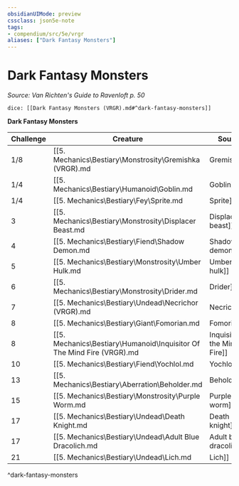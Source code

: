 ```yaml
---
obsidianUIMode: preview
cssclass: json5e-note
tags:
- compendium/src/5e/vrgr
aliases: ["Dark Fantasy Monsters"]
---
```

# Dark Fantasy Monsters
*Source: Van Richten's Guide to Ravenloft p. 50* 

`dice: [[Dark Fantasy Monsters (VRGR).md#^dark-fantasy-monsters]]`

**Dark Fantasy Monsters**

| Challenge | Creature | Source |
|-----------|----------|--------|
| 1/8 | [[5. Mechanics\Bestiary\Monstrosity\Gremishka (VRGR).md|Gremishka]] | VGR |
| 1/4 | [[5. Mechanics\Bestiary\Humanoid\Goblin.md|Goblin]] | "MM" |
| 1/4 | [[5. Mechanics\Bestiary\Fey\Sprite.md|Sprite]] | "MM" |
| 3 | [[5. Mechanics\Bestiary\Monstrosity\Displacer Beast.md|Displacer beast]] | "MM" |
| 4 | [[5. Mechanics\Bestiary\Fiend\Shadow Demon.md|Shadow demon]] | "MM" |
| 5 | [[5. Mechanics\Bestiary\Monstrosity\Umber Hulk.md|Umber hulk]] | "MM" |
| 6 | [[5. Mechanics\Bestiary\Monstrosity\Drider.md|Drider]] | "MM" |
| 7 | [[5. Mechanics\Bestiary\Undead\Necrichor (VRGR).md|Necrichor]] | VGR |
| 8 | [[5. Mechanics\Bestiary\Giant\Fomorian.md|Fomorian]] | "MM" |
| 8 | [[5. Mechanics\Bestiary\Humanoid\Inquisitor Of The Mind Fire (VRGR).md|Inquisitor of the Mind Fire]] | VGR |
| 10 | [[5. Mechanics\Bestiary\Fiend\Yochlol.md|Yochlol]] | "MM" |
| 13 | [[5. Mechanics\Bestiary\Aberration\Beholder.md|Beholder]] | "MM" |
| 15 | [[5. Mechanics\Bestiary\Monstrosity\Purple Worm.md|Purple worm]] | "MM" |
| 17 | [[5. Mechanics\Bestiary\Undead\Death Knight.md|Death knight]] | "MM" |
| 17 | [[5. Mechanics\Bestiary\Undead\Adult Blue Dracolich.md|Adult blue dracolich]] | "MM" |
| 21 | [[5. Mechanics\Bestiary\Undead\Lich.md|Lich]] | "MM" |
^dark-fantasy-monsters